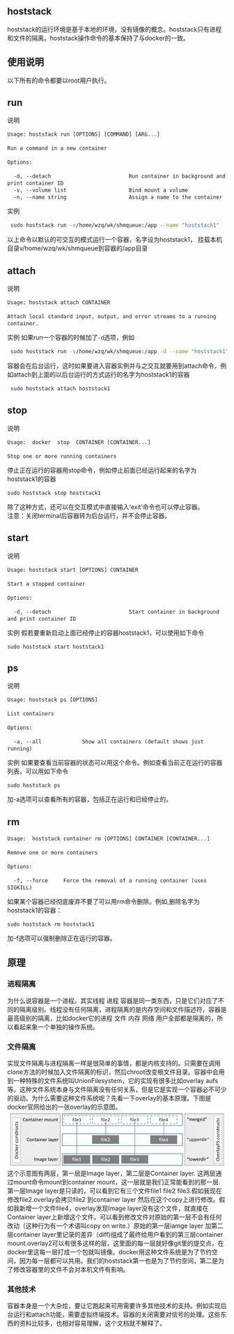 ## hoststack
hoststack的运行环境是基于本地的环境，没有镜像的概念。hoststack只有进程和文件的隔离。hoststack操作命令的基本保持了与docker的一致。



## 使用说明
以下所有的命令都要以root用户执行。

## run

说明
```
Usage: hoststack run [OPTIONS] [COMMAND] [ARG...]

Run a command in a new container

Options:

  -d, --detach                         Run container in background and print container ID
  -v, --volume list                    Bind mount a volume
  -n, --name string                    Assign a name to the container
```
实例

```bash
 sudo hoststack run -v/home/wzq/wk/shmqueue:/app --name "hoststack1"
```
以上命令以默认的可交互的模式运行一个容器，名字设为hoststack1， 挂载本机目录v/home/wzq/wk/shmqueue到容器的/app目录

## attach

说明
```
Usage: hoststack attach CONTAINER

Attach local standard input, output, and error streams to a running container.
```

实例
如果run一个容器的时候加了`-d`选项，例如
```bash
 sudo hoststack run -v/home/wzq/wk/shmqueue:/app -d --name "hoststack1"
```
容器会在后台运行，这时如果要进入容器实例并与之交互就要用到attach命令，例如attach到上面的以后台运行的方式运行的名字为hoststack1的容器

```bash
 sudo hoststack attach hoststack1
```

## stop
说明
```
Usage:	docker  stop  CONTAINER [CONTAINER...]

Stop one or more running containers

```

停止正在运行的容器用stop命令，例如停止前面已经运行起来的名字为hoststack1的容器
```
sudo hoststack stop hoststack1
```
除了这种方式，还可以在交互模式中直接输入‘exit’命令也可以停止容器。  
注意：关闭terminal后容器转为后台运行，并不会停止容器。

## start
说明
```
Usage: hoststack start [OPTIONS] CONTAINER

Start a stopped container

Options:

  -d, --detach                         Start container in background and print container ID
```
实例
假若要重新启动上面已经停止的容器hoststack1，可以使用如下命令

```
sudo hoststack start hoststack1
```

## ps
说明
```
Usage: hoststack ps [OPTIONS]

List containers

Options:

  -a, --all             Show all containers (default shows just running)

```
实例
如果要查看当前容器的状态可以用这个命令。例如查看当前正在运行的容器列表，可以用如下命令
```
sudo hoststack ps
```
加-a选项可以查看所有的容器，包括正在运行和已经停止的。

## rm
```
Usage:	hoststack container rm [OPTIONS] CONTAINER [CONTAINER...]

Remove one or more containers

Options:

  -f, --force     Force the removal of a running container (uses SIGKILL)
```
如果某个容器已经彻底废弃不要了可以用rm命令删除。例如,删除名字为hoststack1的容器：
```
sudo hoststack rm hoststack1
```
加-f选项可以强制删除正在运行的容器。



## 原理

### 进程隔离
为什么说容器是一个进程。其实线程 进程 容器是同一类东西，只是它们对应了不同的隔离级别。线程没有任何隔离，进程隔离的是内存空间和文件描述符，容器是最高级别的隔离，比如docker它的进程 文件 内存 网络 用户全部都是隔离的，所以看起来象一个单独的操作系统。

### 文件隔离
实现文件隔离与进程隔离一样是很简单的事情，都是内核支持的。只需要在调用clone方法的时候加入文件隔离的标识，然后chroot改变根文件目录。容器中会用到一种特殊的文件系统叫UnionFilesystem，它的实现有很多比如overlay aufs等。这种文件系统本身与文件隔离没有任何关系，但是它是实现一个容器必不可少的驱动。为什么需要这种文件系统呢？先看一下overlay的基本原理。下图是docker官网给出的一张overlay的示意图。
 ![](./doc/img/overlay_constructs.jpg)
这个示意图有两层，第一层是Image layer，第二层是Container layer. 这两层通过mount命令mount到container mount，这一层就是我们正常能看到的那一层. 第一层Image layer是只读的，可以看到它有三个文件file1 file2 file3.假如我现在修改file2.overlay会拷贝file2 到container layer 然后在这个copy上进行修改。假如我新增一个文件file4，overlay发现Image layer没有这个文件，就直接在Container layer上新增这个文件。可以看到修改文件对原始的第一层不会有任何改动（这种行为有一个术语叫copy on write.）原始的第一层iamge layer 加第二层container layer里记录的差异（diff)组成了最终给用户看到的第三层container mount.overlay2可以有很多这样的层，这里面的每一层就好像git里的提交点，在docker里这每一层打成一个包就叫镜像。docker用这种文件系统是为了节约空间，因为每一层都可以共用。我们的hoststack第一也是为了节约空间，第二是为了修改容器里的文件不会对本机文件有影响。

### 其他技术
容器本身是一个大杂烩，要让它跑起来可用需要许多其他技术的支持。例如实现后台运行和attach功能，需要虚拟终端技术。容器的关闭需要对信号的处理。这些东西的资料比较多，也相对容易理解，这个文档就不解释了。

